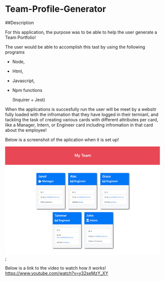 # Team-Profile-Generator

##Description

For this application, the purpose was to be able to help the user generate a Team Portfolio!

The user would be able to accomplish this tast by using the following programs

* Node,

* Html,

* Javascript,

* Npm functions
   
   (Inquirer + Jest)

When the applications is succesfully run the user will be meet by a websitr fully loaded with the infromation that they have logged in their termianl, and tackling the task of creating various cards with different attributes per card, like a Manager, Intern, or Engineer card including infromation in that card about the employee!

Below is a screenshot of the aplication when it is set up!


![website](/picture.png);

Below is a link to the video to watch how it works!
https://www.youtube.com/watch?v=y32seMzY_XY
